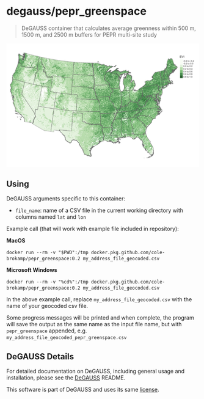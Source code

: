 # degauss/pepr_greenspace

> DeGAUSS container that calculates average greenness within 500 m, 1500 m, and 2500 m buffers for PEPR multi-site study

![](figs/evi_us.png)

## Using

DeGAUSS arguments specific to this container:

- `file_name`: name of a CSV file in the current working directory with columns named `lat` and `lon`

Example call (that will work with example file included in repository):

**MacOS**

```
docker run --rm -v "$PWD":/tmp docker.pkg.github.com/cole-brokamp/pepr_greenspace:0.2 my_address_file_geocoded.csv
```

**Microsoft Windows**

```
docker run --rm -v "%cd%":/tmp docker.pkg.github.com/cole-brokamp/pepr_greenspace:0.2 my_address_file_geocoded.csv
```

In the above example call, replace `my_address_file_geocoded.csv` with the name of your geocoded csv file.

Some progress messages will be printed and when complete, the program will save the output as the same name as the input file name, but with `pepr_greenspace` appended, e.g. `my_address_file_geocoded_pepr_greenspace.csv`

## DeGAUSS Details

For detailed documentation on DeGAUSS, including general usage and installation, please see the [DeGAUSS](https://github.com/cole-brokamp/DeGAUSS) README.

This software is part of DeGAUSS and uses its same [license](https://github.com/cole-brokamp/DeGAUSS/blob/master/LICENSE.txt).